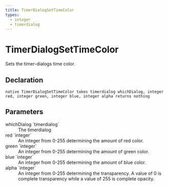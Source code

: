 ```yaml
---
title: TimerDialogSetTimeColor
types:
  - integer
  - timerdialog
---
```


# TimerDialogSetTimeColor
Sets the timer-dialogs time color.

## Declaration

```
native TimerDialogSetTimeColor takes timerdialog whichDialog, integer red, integer green, integer blue, integer alpha returns nothing
```

## Parameters
<dl>
  <dt>whichDialog `timerdialog`</dt>
  <dd>The timerdialog</dd>

  <dt>red `integer`</dt>
  <dd>An integer from 0-255 determining the amount of red color.</dd>

  <dt>green `integer`</dt>
  <dd>An integer from 0-255 determining the amount of green color.</dd>

  <dt>blue `integer`</dt>
  <dd>An integer from 0-255 determining the amount of blue color.</dd>

  <dt>alpha `integer`</dt>
  <dd>An integer from 0-255 determining the transparency. A value of 0 is complete transparency while a value of 255 is complete opacity.</dd>
</dl>